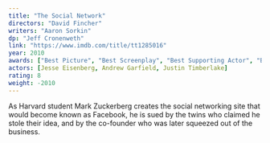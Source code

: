 ```yaml
---
title: "The Social Network"
directors: "David Fincher"
writers: "Aaron Sorkin"
dp: "Jeff Cronenweth"
link: "https://www.imdb.com/title/tt1285016"
year: 2010
awards: ["Best Picture", "Best Screenplay", "Best Supporting Actor", "Best Ensemble Cast"]
actors: [Jesse Eisenberg, Andrew Garfield, Justin Timberlake]
rating: 8
weight: -2010
---
```

As Harvard student Mark Zuckerberg creates the social networking site that would become known as Facebook, he is sued by the twins who claimed he stole their idea, and by the co-founder who was later squeezed out of the business.